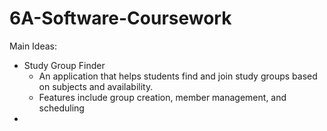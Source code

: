 # 6A-Software-Coursework

Main Ideas:
- Study Group Finder
  - An application that helps students find and join study groups based on subjects and availability.
  - Features include group creation, member management, and scheduling
- 
